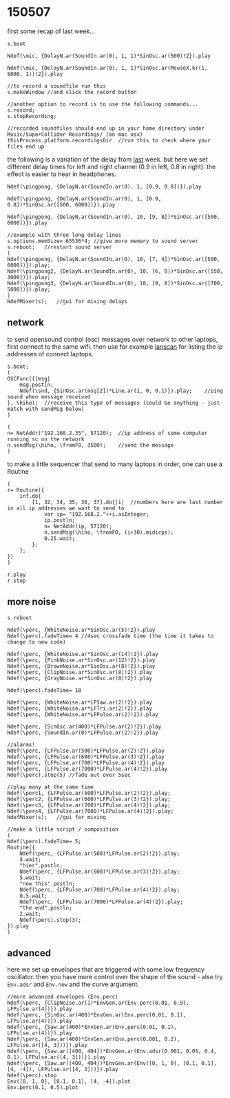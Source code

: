 150507
======

first some recap of last week...

```
s.boot

Ndef(\mic, {DelayN.ar(SoundIn.ar(0), 1, 1)*SinOsc.ar(500)!2}).play

Ndef(\mic, {DelayN.ar(SoundIn.ar(0), 1, 1)*SinOsc.ar(MouseX.kr(1, 5000, 1))!2}).play

//to record a soundfile run this
s.makeWindow //and click the record button

//another option to record is to use the following commands...
s.record;
s.stopRecording;

//recorded soundfiles should end up in your home directory under Music/SuperCollider Recordings/ (on mac osx)
thisProcess.platform.recordingsDir  //run this to check where your files end up
```

the following is a variation of the delay from [last](https://github.com/redFrik/udk13-Remote_control/tree/master/udk150430#microphone-input) week.
but here we set different delay times for left and right channel (0.9 in left, 0.8 in right).
the effect is easier to hear in headphones.
```
Ndef(\pingpong, {DelayN.ar(SoundIn.ar(0), 1, [0.9, 0.8])}).play

Ndef(\pingpong, {DelayN.ar(SoundIn.ar(0), 1, [0.9, 0.8])*SinOsc.ar([500, 6000])}).play

Ndef(\pingpong, {DelayN.ar(SoundIn.ar(0), 10, [9, 8])*SinOsc.ar([500, 6000])}).play
```


```
//example with three long delay lines
s.options.memSize= 65536*4; //give more memory to sound server
s.reboot;   //restart sound server
(
Ndef(\pingpong, {DelayN.ar(SoundIn.ar(0), 10, [7, 4])*SinOsc.ar([500, 6000])}).play;
Ndef(\pingpong2, {DelayN.ar(SoundIn.ar(0), 10, [6, 8])*SinOsc.ar([550, 3000])}).play;
Ndef(\pingpong3, {DelayN.ar(SoundIn.ar(0), 10, [9, 8])*SinOsc.ar([700, 5000])}).play;
)
NdefMixer(s);   //gui for mixing delays
```


network
--

to send opensound control (osc) messages over network to other laptops, first connect to the same wifi.
then use for example [lanscan](http://www.iwaxx.com/lanscan/) for listing the ip addresses of connect laptops.

```
s.boot;
(
OSCFunc({|msg|
    msg.postln;
    Ndef(\snd, {SinOsc.ar(msg[2])*Line.ar(1, 0, 0.1)}).play;    //ping sound when message received
}, \hiho);  //receive this type of messages (could be anything - just match with sendMsg below)
)

(
n= NetAddr("192.168.2.35", 57120);  //ip address of some computer running sc on the network
n.sendMsg(\hiho, \fromFO, 3500);    //send the message
)
```

to make a little sequencer that send to many laptops in order, one can use a Routine

```
(
r= Routine({
    inf.do{
        [1, 32, 34, 35, 36, 37].do{|i|  //numbers here are last number in all ip addresses we want to send to
            var ip= "192.168.2."++i.asInteger;
            ip.postln;
            n= NetAddr(ip, 57120);
            n.sendMsg(\hiho, \fromFO, (i+30).midicps);
            0.25.wait;
        };
    };
})
)

r.play
r.stop
```

more noise
--

```
s.reboot

Ndef(\perc, {WhiteNoise.ar*SinOsc.ar(5)!2}).play
Ndef(\perc).fadeTime= 4 //4sec crossfade time (the time it takes to change to new code)

Ndef(\perc, {WhiteNoise.ar*SinOsc.ar(14)!2}).play
Ndef(\perc, {PinkNoise.ar*SinOsc.ar(12)!2}).play
Ndef(\perc, {BrownNoise.ar*SinOsc.ar(8)!2}).play
Ndef(\perc, {ClipNoise.ar*SinOsc.ar(8)!2}).play
Ndef(\perc, {GrayNoise.ar*SinOsc.ar(8)!2}).play

Ndef(\perc).fadeTime= 10

Ndef(\perc, {WhiteNoise.ar*LFSaw.ar(2)!2}).play
Ndef(\perc, {WhiteNoise.ar*LFTri.ar(2)!2}).play
Ndef(\perc, {WhiteNoise.ar*LFPulse.ar(2)!2}).play

Ndef(\perc, {SinOsc.ar(400)*LFPulse.ar(2)!2}).play
Ndef(\perc, {SoundIn.ar(0)*LFPulse.ar(2)!2}).play

//alarms!
Ndef(\perc, {LFPulse.ar(500)*LFPulse.ar(2)!2}).play
Ndef(\perc, {LFPulse.ar(600)*LFPulse.ar(3)!2}).play
Ndef(\perc, {LFPulse.ar(700)*LFPulse.ar(4)!2}).play
Ndef(\perc, {LFPulse.ar(7000)*LFPulse.ar(4)!2}).play
Ndef(\perc).stop(5) //fade out over 5sec
```

```
//play many at the same time
Ndef(\perc1, {LFPulse.ar(500)*LFPulse.ar(2)!2}).play;
Ndef(\perc2, {LFPulse.ar(600)*LFPulse.ar(3)!2}).play;
Ndef(\perc3, {LFPulse.ar(700)*LFPulse.ar(4)!2}).play;
Ndef(\perc4, {LFPulse.ar(7000)*LFPulse.ar(4)!2}).play;
NdefMixer(s);   //gui for mixing
```


```
//make a little script / composition
(
Ndef(\perc).fadeTime= 5;
Routine({
    Ndef(\perc, {LFPulse.ar(500)*LFPulse.ar(2)!2}).play;
    4.wait;
    "hier".postln;
    Ndef(\perc, {LFPulse.ar(600)*LFPulse.ar(3)!2}).play;
    5.wait;
    "now this".postln;
    Ndef(\perc, {LFPulse.ar(700)*LFPulse.ar(4)!2}).play;
    0.5.wait;
    Ndef(\perc, {LFPulse.ar(7000)*LFPulse.ar(4)!2}).play;
    "the end".postln;
    2.wait;
    Ndef(\perc).stop(3);
}).play
)
```


advanced
--

here we set up envelopes that are triggered with some low frequency oscillator.
then you have more control over the shape of the sound - also try `Env.adsr` and `Env.new` and the curve argument.

```
//more advanced envelopes (Env.perc)
Ndef(\perc, {ClipNoise.ar(1)*EnvGen.ar(Env.perc(0.01, 0.9), LFPulse.ar(4))}).play
Ndef(\perc, {SinOsc.ar(400)*EnvGen.ar(Env.perc(0.01, 0.1), LFPulse.ar(4))}).play
Ndef(\perc, {Saw.ar(400)*EnvGen.ar(Env.perc(0.01, 0.1), LFPulse.ar(4))}).play
Ndef(\perc, {Saw.ar(400)*EnvGen.ar(Env.perc(0.001, 0.2), LFPulse.ar([4, 3]))}).play
Ndef(\perc, {Saw.ar([400, 404])*EnvGen.ar(Env.adsr(0.001, 0.05, 0.4, 0.1), LFPulse.ar([4, 3]))}).play
Ndef(\perc, {Saw.ar([400, 404])*EnvGen.ar(Env([0, 1, 0], [0.1, 0.1], [4, -4]), LFPulse.ar([4, 3]))}).play
Ndef(\perc).stop
Env([0, 1, 0], [0.1, 0.1], [4, -4]).plot
Env.perc(0.1, 0.5).plot
```
